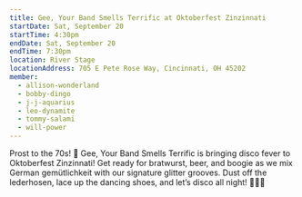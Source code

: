 ```yaml
---
title: Gee, Your Band Smells Terrific at Oktoberfest Zinzinnati
startDate: Sat, September 20
startTime: 4:30pm
endDate: Sat, September 20
endTime: 7:30pm
location: River Stage
locationAddress: 705 E Pete Rose Way, Cincinnati, OH 45202
member:
  - allison-wonderland
  - bobby-dingo
  - j-j-aquarius
  - leo-dynamite
  - tommy-salami
  - will-power
---
```

Prost to the 70s! 🍻 Gee, Your Band Smells Terrific is bringing disco fever to Oktoberfest Zinzinnati! Get ready for bratwurst, beer, and boogie as we mix German gemütlichkeit with our signature glitter grooves. Dust off the lederhosen, lace up the dancing shoes, and let’s disco all night! 🕺🥨✨

